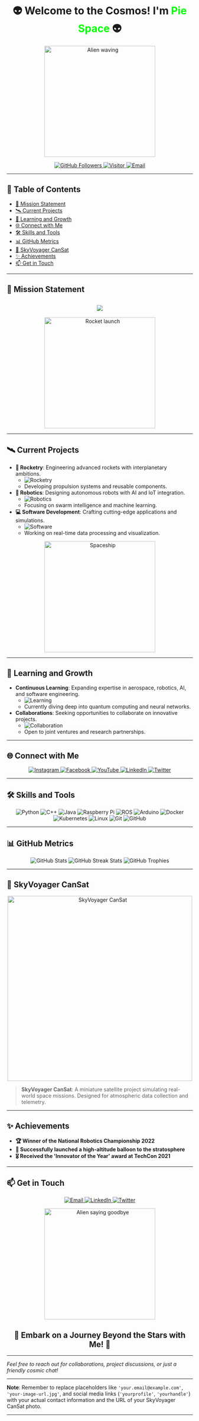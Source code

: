 <h1 align="center">
  👽 Welcome to the Cosmos! I'm <span style="color:#00FF00;">Pie Space</span> 👽
</h1>

<p align="center">
  <img src="https://media.giphy.com/media/3o7abAHdYvZdBNnGZq/giphy.gif" alt="Alien waving" width="300"/>
</p>

<p align="center">
  <a href="https://github.com/PIEspace?tab=followers">
    <img src="https://img.shields.io/github/followers/PIEspace?label=Follow&style=social" alt="GitHub Followers"/>
  </a>
  <a href="https://visitor-badge.laobi.icu/badge?page_id=PIEspace.PIEspace">
    <img src="https://visitor-badge.laobi.icu/badge?page_id=PIEspace.PIEspace" alt="Visitor"/>
  </a>
  <a href="mailto:your.pie.space12@gmail.com">
    <img src="https://img.shields.io/badge/Email-Contact%20Me-blue?style=flat&logo=gmail" alt="Email"/>
  </a>
</p>

---

## 📖 Table of Contents
- [🚀 Mission Statement](#-mission-statement)
- [🛰️ Current Projects](#️-current-projects)
- [🌱 Learning and Growth](#-learning-and-growth)
- [🌐 Connect with Me](#-connect-with-me)
- [🛠️ Skills and Tools](#️-skills-and-tools)
- [📊 GitHub Metrics](#-github-metrics)
- [🎇 SkyVoyager CanSat](#-skyvoyager-cansat)
- [✨ Achievements](#-achievements)
- [📫 Get in Touch](#-get-in-touch)

---

## 🚀 Mission Statement
<h2 align="center">
  <img src="https://readme-typing-svg.herokuapp.com?color=%2336BCF7&size=28&center=true&vCenter=true&width=800&lines=Exploring+the+Final+Frontier;Mastering+Rocketry+and+Robotics;Innovating+in+Software+Development;Building+a+Sustainable+Future;Join+Me+on+This+Cosmic+Journey!"/>
</h2>

<p align="center">
  <img src="https://media.giphy.com/media/fAnzw6YK33jMwzp5wp/giphy.gif" alt="Rocket launch" width="300"/>
</p>

---

## 🛰️ Current Projects
- **🚀 Rocketry**: Engineering advanced rockets with interplanetary ambitions.
  - ![Rocketry](https://img.shields.io/badge/Rocketry-🚀-blue)
  - Developing propulsion systems and reusable components.
- **🤖 Robotics**: Designing autonomous robots with AI and IoT integration.
  - ![Robotics](https://img.shields.io/badge/Robotics-🤖-green)
  - Focusing on swarm intelligence and machine learning.
- **💻 Software Development**: Crafting cutting-edge applications and simulations.
  - ![Software](https://img.shields.io/badge/Software-💻-red)
  - Working on real-time data processing and visualization.

<p align="center">
  <img src="https://media.giphy.com/media/26AHG5KGFxSkUWw1i/giphy.gif" alt="Spaceship" width="300"/>
</p>

---

## 🌱 Learning and Growth
- **Continuous Learning**: Expanding expertise in aerospace, robotics, AI, and software engineering.
  - ![Learning](https://img.shields.io/badge/Learning-📚-yellow)
  - Currently diving deep into quantum computing and neural networks.
- **Collaborations**: Seeking opportunities to collaborate on innovative projects.
  - ![Collaboration](https://img.shields.io/badge/Collaboration-🤝-orange)
  - Open to joint ventures and research partnerships.

---

## 🌐 Connect with Me
<p align="center">
  <a href="https://instagram.com/creativeindia__">
    <img src="https://img.shields.io/badge/Instagram-%23E4405F.svg?&style=for-the-badge&logo=instagram&logoColor=white" alt="Instagram"/>
  </a>
  <a href="https://www.facebook.com/profile.php?id=100052831652668">
    <img src="https://img.shields.io/badge/Facebook-%231877F2.svg?&style=for-the-badge&logo=facebook&logoColor=white" alt="Facebook"/>
  </a>
  <a href="https://www.youtube.com/@PROJECTOCCUPYMARS">
    <img src="https://img.shields.io/badge/YouTube-%23FF0000.svg?&style=for-the-badge&logo=youtube&logoColor=white" alt="YouTube"/>
  </a>
  <a href="https://www.linkedin.com/in/yourprofile">
    <img src="https://img.shields.io/badge/LinkedIn-%230077B5.svg?&style=for-the-badge&logo=linkedin&logoColor=white" alt="LinkedIn"/>
  </a>
  <a href="https://twitter.com/yourhandle">
    <img src="https://img.shields.io/badge/Twitter-%231DA1F2.svg?&style=for-the-badge&logo=twitter&logoColor=white" alt="Twitter"/>
  </a>
</p>

---

## 🛠️ Skills and Tools
<p align="center">
  <img src="https://img.shields.io/badge/Python-%233776AB.svg?&style=for-the-badge&logo=python&logoColor=white" alt="Python"/>
  <img src="https://img.shields.io/badge/C++-%2300599C.svg?&style=for-the-badge&logo=c%2B%2B&logoColor=white" alt="C++"/>
  <img src="https://img.shields.io/badge/Java-%23ED8B00.svg?&style=for-the-badge&logo=java&logoColor=white" alt="Java"/>
  <img src="https://img.shields.io/badge/Raspberry Pi-%23A22846.svg?&style=for-the-badge&logo=raspberry-pi&logoColor=white" alt="Raspberry Pi"/>
  <img src="https://img.shields.io/badge/ROS-%2322314E.svg?&style=for-the-badge&logo=ros&logoColor=white" alt="ROS"/>
  <img src="https://img.shields.io/badge/Arduino-%2300979D.svg?&style=for-the-badge&logo=arduino&logoColor=white" alt="Arduino"/>
  <img src="https://img.shields.io/badge/Docker-%232496ED.svg?&style=for-the-badge&logo=docker&logoColor=white" alt="Docker"/>
  <img src="https://img.shields.io/badge/Kubernetes-%23326CE5.svg?&style=for-the-badge&logo=kubernetes&logoColor=white" alt="Kubernetes"/>
  <img src="https://img.shields.io/badge/Linux-%23FCC624.svg?&style=for-the-badge&logo=linux&logoColor=black" alt="Linux"/>
  <img src="https://img.shields.io/badge/Git-%23F05033.svg?&style=for-the-badge&logo=git&logoColor=white" alt="Git"/>
  <img src="https://img.shields.io/badge/GitHub-%23181717.svg?&style=for-the-badge&logo=github&logoColor=white" alt="GitHub"/>
</p>

---

## 📊 GitHub Metrics
<p align="center">
  <img src="https://github-readme-stats.vercel.app/api?username=PIEspace&show_icons=true&theme=radical" alt="GitHub Stats"/>
  <img src="https://github-readme-streak-stats.herokuapp.com/?user=PIEspace&theme=radical" alt="GitHub Streak Stats"/>
  <img src="https://github-profile-trophy.vercel.app/?username=PIEspace&theme=radical&margin-w=15" alt="GitHub Trophies"/>
</p>

---

## 🎇 SkyVoyager CanSat
<p align="center">
  <!-- Replace 'your-image-url.jpg' with the actual URL of your SkyVoyager CanSat photo -->
  <img src="your-image-url.jpg" alt="SkyVoyager CanSat" width="500"/>
</p>

> **SkyVoyager CanSat**: A miniature satellite project simulating real-world space missions. Designed for atmospheric data collection and telemetry.

---

## ✨ Achievements
- **🏆 Winner of the National Robotics Championship 2022**
- **🚀 Successfully launched a high-altitude balloon to the stratosphere**
- **🎖️ Received the 'Innovator of the Year' award at TechCon 2021**

---

## 📫 Get in Touch
<p align="center">
  <a href="mailto:your.email@example.com">
    <img src="https://img.shields.io/badge/Email-%23D14836.svg?&style=for-the-badge&logo=gmail&logoColor=white" alt="Email"/>
  </a>
  <a href="https://www.linkedin.com/in/yourprofile">
    <img src="https://img.shields.io/badge/LinkedIn-%230077B5.svg?&style=for-the-badge&logo=linkedin&logoColor=white" alt="LinkedIn"/>
  </a>
  <a href="https://twitter.com/yourhandle">
    <img src="https://img.shields.io/badge/Twitter-%231DA1F2.svg?&style=for-the-badge&logo=twitter&logoColor=white" alt="Twitter"/>
  </a>
</p>

<p align="center">
  <img src="https://media.giphy.com/media/3o6Mbjc28YFuR3UKOy/giphy.gif" alt="Alien saying goodbye" width="300"/>
</p>

<h2 align="center">
  🚀 Embark on a Journey Beyond the Stars with Me! 🚀
</h2>

---

*Feel free to reach out for collaborations, project discussions, or just a friendly cosmic chat!*

---

**Note**: Remember to replace placeholders like `'your.email@example.com'`, `'your-image-url.jpg'`, and social media links (`'yourprofile'`, `'yourhandle'`) with your actual contact information and the URL of your SkyVoyager CanSat photo.

---

